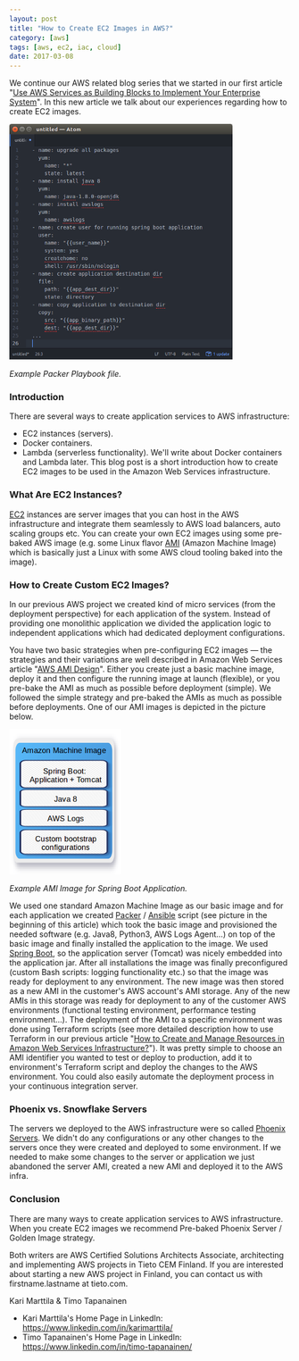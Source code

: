 ```yaml
---
layout: post
title: "How to Create EC2 Images in AWS?"
category: [aws]
tags: [aws, ec2, iac, cloud]
date: 2017-03-08
---
```


We continue our AWS related blog series that we started in our first article "[Use AWS Services as Building Blocks to Implement Your Enterprise System](https://medium.com/tieto-developers/use-aws-services-as-building-blocks-to-implement-your-enterprise-system-598676a0ee49#)". In this new article we talk about our experiences regarding how to create EC2 images.

![](/img/2017-03-08-how-to-create-ec2-images-in-aws_img_1.png)

*Example Packer Playbook file.*

### Introduction

There are several ways to create application services to AWS infrastructure:

* EC2 instances (servers).
* Docker containers.
* Lambda (serverless functionality).
We'll write about Docker containers and Lambda later. This blog post is a short introduction how to create EC2 images to be used in the Amazon Web Services infrastructure.

### What Are EC2 Instances?

[EC2](http://docs.aws.amazon.com/AWSEC2/latest/UserGuide/concepts.html) instances are server images that you can host in the AWS infrastructure and integrate them seamlessly to AWS load balancers, auto scaling groups etc. You can create your own EC2 images using some pre-baked AWS image (e.g. some Linux flavor [AMI](http://docs.aws.amazon.com/AWSEC2/latest/UserGuide/AMIs.html) (Amazon Machine Image) which is basically just a Linux with some AWS cloud tooling baked into the image).

### How to Create Custom EC2 Images?

In our previous AWS project we created kind of micro services (from the deployment perspective) for each application of the system. Instead of providing one monolithic application we divided the application logic to independent applications which had dedicated deployment configurations.

You have two basic strategies when pre-configuring EC2 images — the strategies and their variations are well described in Amazon Web Services article "[AWS AMI Design](https://aws.amazon.com/answers/configuration-management/aws-ami-design/)". Either you create just a basic machine image, deploy it and then configure the running image at launch (flexible), or you pre-bake the AMI as much as possible before deployment (simple). We followed the simple strategy and pre-baked the AMIs as much as possible before deployments. One of our AMI images is depicted in the picture below.

![](/img/2017-03-08-how-to-create-ec2-images-in-aws_img_2.png)

*Example AMI Image for Spring Boot Application.*

We used one standard Amazon Machine Image as our basic image and for each application we created [Packer](https://www.packer.io/) / [Ansible](https://www.ansible.com/) script (see picture in the beginning of this article) which took the basic image and provisioned the needed software (e.g. Java8, Python3, AWS Logs Agent…) on top of the basic image and finally installed the application to the image. We used [Spring Boot](https://projects.spring.io/spring-boot/), so the application server (Tomcat) was nicely embedded into the application jar. After all installations the image was finally preconfigured (custom Bash scripts: logging functionality etc.) so that the image was ready for deployment to any environment. The new image was then stored as a new AMI in the customer's AWS account's AMI storage. Any of the new AMIs in this storage was ready for deployment to any of the customer AWS environments (functional testing environment, performance testing environment…). The deployment of the AMI to a specific environment was done using Terraform scripts (see more detailed description how to use Terraform in our previous article "[How to Create and Manage Resources in Amazon Web Services Infrastructure?](https://medium.com/tieto-developers/how-to-create-and-manage-resources-in-amazon-web-services-infrastructure-f9af85b77c4a#)"). It was pretty simple to choose an AMI identifier you wanted to test or deploy to production, add it to environment's Terraform script and deploy the changes to the AWS environment. You could also easily automate the deployment process in your continuous integration server.

### Phoenix vs. Snowflake Servers

The servers we deployed to the AWS infrastructure were so called [Phoenix Servers](http://martinfowler.com/bliki/PhoenixServer.html). We didn't do any configurations or any other changes to the servers once they were created and deployed to some environment. If we needed to make some changes to the server or application we just abandoned the server AMI, created a new AMI and deployed it to the AWS infra.

### Conclusion

There are many ways to create application services to AWS infrastructure. When you create EC2 images we recommend Pre-baked Phoenix Server / Golden Image strategy.

Both writers are AWS Certified Solutions Architects Associate, architecting and implementing AWS projects in Tieto CEM Finland. If you are interested about starting a new AWS project in Finland, you can contact us with firstname.lastname at tieto.com.

Kari Marttila & Timo Tapanainen

* Kari Marttila's Home Page in LinkedIn: <https://www.linkedin.com/in/karimarttila/>
* Timo Tapanainen's Home Page in LinkedIn: <https://www.linkedin.com/in/timo-tapanainen/>
  
